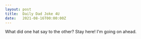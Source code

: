 ```yaml
---
layout: post
title:  Daily Dad Joke 4U
date:   2021-08-16T00:00:00Z
---
```

What did one hat say to the other? Stay here! I'm going on ahead.
